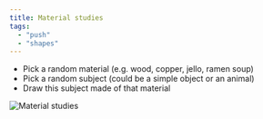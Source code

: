 ```yaml
---
title: Material studies
tags:
  - "push"
  - "shapes"
---
```


- Pick a random material (e.g. wood, copper, jello, ramen soup)
- Pick a random subject (could be a simple object or an animal)
- Draw this subject made of that material 

![Material studies](https://live.staticflickr.com/65535/52288381447_8d4b06a6ce_k.jpg)
